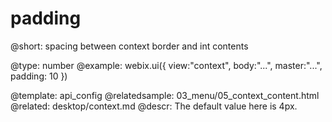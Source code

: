 padding
=============

@short: spacing between context border and int contents
	

@type: number
@example:
webix.ui({
	view:"context",
    body:"...",
    master:"...",
    padding: 10
})

@template:	api_config
@relatedsample:
	03_menu/05_context_content.html
@related:
	desktop/context.md
@descr: The default value here is 4px. 


